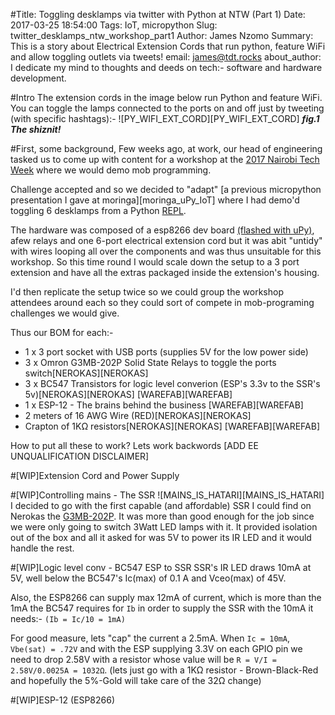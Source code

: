 #Title: Toggling desklamps via twitter with Python at NTW (Part 1)
Date: 2017-03-25 18:54:00
Tags: IoT, micropython
Slug: twitter_desklamps_ntw_workshop_part1
Author: James Nzomo
Summary: This is a story about Electrical Extension Cords that run python, feature WiFi and allow toggling outlets via tweets!
email: james@tdt.rocks
about_author: I dedicate my mind to thoughts and deeds on tech:- software and hardware development.

#Intro
The extension cords in the image below run Python and feature WiFi. You can
toggle the lamps connected to the ports on and off just by tweeting (with
specific hashtags):-
![PY_WIFI_EXT_CORD][PY_WIFI_EXT_CORD]
***fig.1 The shiznit!***

#First, some background,
Few weeks ago, at work, our head of engineering tasked us to come up with
content for a workshop at the [2017 Nairobi Tech Week][NTW] where we would
demo mob programming.

Challenge accepted and so we decided to "adapt" [a previous micropython presentation
I gave at moringa][moringa_uPy_IoT] where I had demo'd toggling 6 desklamps
from a Python [REPL][uPyREPL].

The hardware was composed of a esp8266 dev board [(flashed with uPy)][uPyESP],
afew relays and one 6-port electrical extension cord but it was abit
"untidy" with wires looping all over the components and was thus unsuitable
for this workshop. So this time round I would scale down the setup to a 3 port
extension and have all the extras packaged inside the extension's housing.

I'd then replicate the setup twice so we could group the workshop attendees
around each so they could sort of compete in mob-programing challenges we
would give.

Thus our BOM for each:-
- 1 x 3 port socket with USB ports (supplies 5V for the low power side)
- 3 x Omron G3MB-202P Solid State Relays to toggle the ports switch[NEROKAS][NEROKAS]
- 3 x BC547 Transistors for logic level converion (ESP's 3.3v to the SSR's 5v)[NEROKAS][NEROKAS] [WAREFAB][WAREFAB]
- 1 x ESP-12 - The brains behind the business [WAREFAB][WAREFAB]
- 2 meters of 16 AWG Wire (RED)[NEROKAS][NEROKAS]
- Crapton of 1KΩ resistors[NEROKAS][NEROKAS] [WAREFAB][WAREFAB]

How to put all these to work? Lets work backwords
[ADD EE UNQUALIFICATION DISCLAIMER]

#[WIP]Extension Cord and Power Supply


#[WIP]Controlling mains - The SSR
![MAINS_IS_HATARI][MAINS_IS_HATARI]
I decided to go with the first capable (and affordable) SSR I could find on Nerokas
the [G3MB-202P][G3MB-202P]. It was more than good enough for the job since we were
only going to switch 3Watt LED lamps with it. It provided isolation out of the box
and all it asked for was 5V to power its IR LED and it would handle the rest.

#[WIP]Logic level conv - BC547 ESP to SSR
SSR's IR LED draws 10mA at 5V, well below the BC547's Ic(max) of 0.1 A and Vceo(max) of 45V.

Also, the ESP8266 can supply max 12mA of current, which is more than the 1mA the BC547
requires for `Ib` in order to supply the SSR with the 10mA it needs:- `(Ib = Ic/10 = 1mA)`

For good measure, lets "cap" the current a 2.5mA. When `Ic = 10mA`, `Vbe(sat) = .72V`
and with the ESP supplying 3.3V on each GPIO pin we need to drop 2.58V with a resistor
whose value will be `R = V/I = 2.58V/0.0025A = 1032Ω`.
(lets just go with a 1KΩ resistor - Brown-Black-Red and hopefully the 5%-Gold will take
care of the 32Ω change)

#[WIP]ESP-12 (ESP8266)




[NTW]: http://nairobitechweek.com/
[uPy]: https://micropython.org/
[uPyREPL]: https://docs.micropython.org/en/latest/esp8266/esp8266/tutorial/repl.html
[uPyESP]: https://micropython.org/download#esp8266
[G3MB-202P]: https://store.nerokas.co.ke/index.php?route=product/product&product_id=1005
